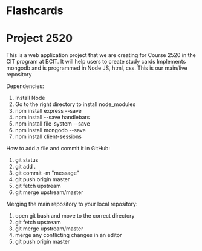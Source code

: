 # Flashcards
# Project 2520

This is a web application project that we are creating for Course 2520 in the CIT program at BCIT. It will help users to create study cards
Implements mongodb and is programmed in Node JS, html, css.
This is our main/live repository

Dependencies:
1. Install Node
2. Go to the right directory to install node_modules
3. npm install express --save
4. npm install --save handlebars
5. npm install file-system --save
6. npm install mongodb --save
7. npm install client-sessions

How to add a file and commit it in GitHub:
1. git status
2. git add .
3. git commit -m "message"
4. git push origin master
5. git fetch upstream
6. git merge upstream/master

Merging the main repository to your local repository:
1. open git bash and move to the correct directory
2. git fetch upstream
3. git merge upstream/master
4. merge any conflicting changes in an editor
5. git push origin master